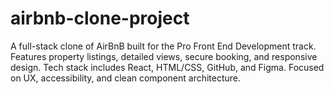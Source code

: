 # airbnb-clone-project
A full-stack clone of AirBnB built for the Pro Front End Development track. Features property listings, detailed views, secure booking, and responsive design. Tech stack includes React, HTML/CSS, GitHub, and Figma. Focused on UX, accessibility, and clean component architecture.
